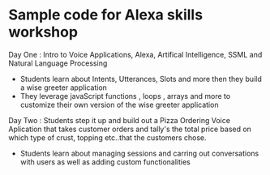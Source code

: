 # Sample code for Alexa skills workshop 

 Day One : Intro to Voice Applications, Alexa,  Artifical Intelligence, SSML and Natural Language Processing
 - Students learn about Intents, Utterances, Slots and more then they build a wise greeter application
 - They leverage javaScript functions , loops , arrays and more to customize their own version of the wise greeter application

 Day Two : Students step it up and build out a Pizza Ordering Voice Aplication that takes customer orders and tally's the total price based on which type of crust, topping etc..that the customers chose.
 - Students learn about managing sessions and carring out conversations with users as well as adding custom functionalities
